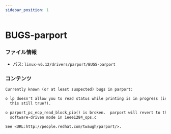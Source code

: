 ```yaml
---
sidebar_position: 1
---
```

# BUGS-parport

### ファイル情報

- パス: `linux-v6.12/drivers/parport/BUGS-parport`

### コンテンツ

```txt
Currently known (or at least suspected) bugs in parport:

o lp doesn't allow you to read status while printing is in progress (is
  this still true?).

o parport_pc_ecp_read_block_pio() is broken.  parport will revert to the
  software-driven mode in ieee1284_ops.c

See <URL:http://people.redhat.com/twaugh/parport/>.

```
